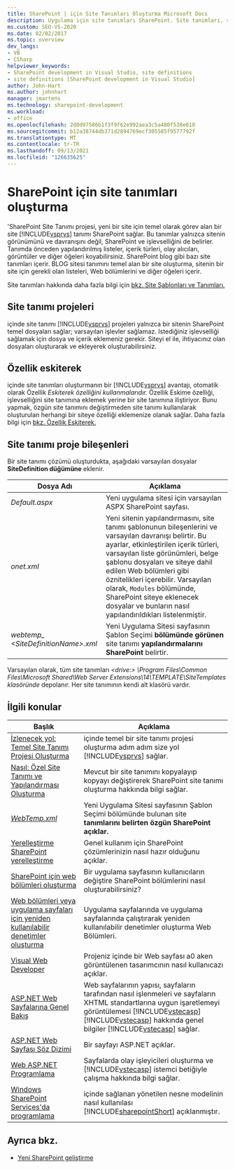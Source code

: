 ```yaml
---
title: SharePoint | için Site Tanımları Oluşturma Microsoft Docs
description: Uygulama için site tanımları SharePoint. Site tanımları, sitenin görünümünü ve davranışını SharePoint içeriğini ve işlevselliğini belirler.
ms.custom: SEO-VS-2020
ms.date: 02/02/2017
ms.topic: overview
dev_langs:
- VB
- CSharp
helpviewer_keywords:
- SharePoint development in Visual Studio, site definitions
- site definitions [SharePoint development in Visual Studio]
author: John-Hart
ms.author: johnhart
manager: jmartens
ms.technology: sharepoint-development
ms.workload:
- office
ms.openlocfilehash: 2d0d97586b1f3f9f62e992aea3c5a480f538e018
ms.sourcegitcommit: b12a38744db371d2894769ecf305585f9577792f
ms.translationtype: MT
ms.contentlocale: tr-TR
ms.lasthandoff: 09/13/2021
ms.locfileid: "126635625"
---
```

# <a name="create-site-definitions-for-sharepoint"></a>SharePoint için site tanımları oluşturma
  'SharePoint Site Tanımı projesi, yeni bir site için temel olarak görev alan bir site [!INCLUDE[vsprvs](../sharepoint/includes/vsprvs-md.md)] tanımı SharePoint sağlar.  Bu tanımlar yalnızca sitenin görünümünü ve davranışını değil, SharePoint ve işlevselliğini de belirler. Tanımda önceden yapılandırılmış listeler, içerik türleri, olay alıcıları, görüntüler ve diğer öğeleri koyabilirsiniz. SharePoint blog gibi bazı site tanımları içerir. BLOG sitesi tanımını temel alan bir site oluşturma, sitenin bir site için gerekli olan listeleri, Web bölümlerini ve diğer öğeleri içerir.

 Site tanımları hakkında daha fazla bilgi için [bkz. Site Şablonları ve Tanımları.](/previous-versions/office/developer/sharepoint-2010/ms434313(v=office.14))

## <a name="site-definition-projects"></a>Site tanımı projeleri
 içinde site tanımı [!INCLUDE[vsprvs](../sharepoint/includes/vsprvs-md.md)] projeleri yalnızca bir sitenin SharePoint temel dosyaları sağlar; varsayılan işlevler sağlamaz. Istediğiniz işlevselliği sağlamak için dosya ve içerik eklemeniz gerekir. Siteyi el ile, ihtiyacınız olan dosyaları oluşturarak ve ekleyerek oluşturabilirsiniz.

## <a name="feature-stapling"></a>Özellik eskiterek
 içinde site tanımları oluşturmanın bir [!INCLUDE[vsprvs](../sharepoint/includes/vsprvs-md.md)] avantajı, otomatik olarak Özellik *Eskiterek özelliğini kullanmalarıdır.* Özellik Eskime özelliği, işlevselliğini site tanımına eklemek yerine bir site tanımına iliştiriyor. Bunu yapmak, özgün site tanımını değiştirmeden site tanımı kullanılarak oluşturulan herhangi bir siteye özelliği eklemenize olanak sağlar. Daha fazla bilgi için [bkz. Özellik Eskiterek.](/previous-versions/office/developer/sharepoint-2007/bb861862(v=office.12))

## <a name="site-definition-project-components"></a>Site tanımı proje bileşenleri
 Bir site tanımı çözümü oluşturdukta, aşağıdaki varsayılan dosyalar **SiteDefinition düğümüne** eklenir.

|Dosya Adı|Açıklama|
|---------------|-----------------|
|*Default.aspx*|Yeni uygulama sitesi için varsayılan ASPX SharePoint sayfası.|
|*onet.xml*|Yeni sitenin yapılandırmasını, site tanımı şablonunun bileşenlerini ve varsayılan davranışı belirtir. Bu ayarlar, etkinleştirilen içerik türleri, varsayılan liste görünümleri, belge şablonu dosyaları ve siteye dahil edilen Web bölümleri gibi öznitelikleri içerebilir. Varsayılan olarak, `Modules` bölümünde, SharePoint siteye eklenecek dosyalar ve bunların nasıl yapılandırıldıkları listelenmiştir.|
|*webtemp_ \<SiteDefinitionName>.xml*|Yeni Uygulama Sitesi sayfasının Şablon Seçimi **bölümünde görünen** site tanımı **yapılandırmalarını SharePoint** belirtir.|

 Varsayılan olarak, tüm site tanımları *\<drive:> \Program Files\Common Files\Microsoft Shared\Web Server Extensions\14\TEMPLATE\SiteTemplates klasöründe* depolanır. Her site tanımının kendi alt klasörü vardır.

## <a name="related-topics"></a>İlgili konular

|Başlık|Açıklama|
|-----------|-----------------|
|[İzlenecek yol: Temel Site Tanımı Projesi Oluşturma](../sharepoint/walkthrough-create-a-basic-site-definition-project.md)|içinde temel bir site tanımı projesi oluşturma adım adım size yol [!INCLUDE[vsprvs](../sharepoint/includes/vsprvs-md.md)] sağlar.|
|[Nasıl: Özel Site Tanımı ve Yapılandırması Oluşturma](/previous-versions/office/developer/sharepoint-2010/ms454677(v=office.14))|Mevcut bir site tanımını kopyalayıp kopyayı değiştirerek SharePoint site tanımı oluşturma hakkında bilgi sağlar.|
|[*WebTemp.xml*](/previous-versions/office/developer/sharepoint-2010/ms447717(v=office.14))|Yeni Uygulama Sitesi sayfasının Şablon Seçimi bölümünde bulunan site **tanımlarını** **belirten özgün SharePoint açıklar.**|
|[Yerelleştirme SharePoint yerelleştirme](../sharepoint/localizing-sharepoint-solutions.md)|Genel kullanım için SharePoint çözümlerinizin nasıl hazır olduğunu açıklar.|
|[SharePoint için web bölümleri oluşturma](../sharepoint/creating-web-parts-for-sharepoint.md)|Bir uygulama sayfasının kullanıcıların değiştire SharePoint bölümlerini nasıl oluşturabilirsiniz?|
|[Web bölümleri veya uygulama sayfaları için yeniden kullanılabilir denetimler oluşturma](../sharepoint/creating-reusable-controls-for-web-parts-or-application-pages.md)|Uygulama sayfalarında ve uygulama sayfalarında çalıştırarak yeniden kullanılabilir denetimler oluşturma Web Bölümleri.|
|[Visual Web Developer](/previous-versions/visualstudio/visual-studio-2010/ms178093(v=vs.100))|Projeniz içinde bir Web sayfası a0 aken görüntülenen tasarımcının nasıl kullanıcazı açıklar.|
|[ASP.NET Web Sayfalarına Genel Bakış](/previous-versions/aspnet/428509ah(v=vs.100))|Web sayfalarının yapısı, sayfaların tarafından nasıl işlenmeleri ve sayfaların XHTML standartlarına uygun işaretlemeyi görüntülemesi [!INCLUDE[vstecasp](../sharepoint/includes/vstecasp-md.md)] [!INCLUDE[vstecasp](../sharepoint/includes/vstecasp-md.md)] hakkında genel bilgiler [!INCLUDE[vstecasp](../sharepoint/includes/vstecasp-md.md)] sağlar.|
|[ASP.NET Web Sayfası Söz Dizimi](/previous-versions/aspnet/k33801s3(v=vs.100))|Bir sayfayı ASP.NET açıklar.|
|[Web ASP.NET Programlama](/previous-versions/aspnet/0yt4zca8(v=vs.100))|Sayfalarda olay işleyicileri oluşturma ve [!INCLUDE[vstecasp](../sharepoint/includes/vstecasp-md.md)] istemci betiğiyle çalışma hakkında bilgi sağlar.|
|[Windows SharePoint Services'da programlama](/previous-versions/office/developer/sharepoint-services/ms430674(v=office.12))|içinde sağlanan yönetilen nesne modelinin nasıl kullanılası [!INCLUDE[sharepointShort](../sharepoint/includes/sharepointshort-md.md)] açıklanmıştır.|

## <a name="see-also"></a>Ayrıca bkz.
- [Yeni SharePoint geliştirme](../sharepoint/developing-sharepoint-solutions.md)
